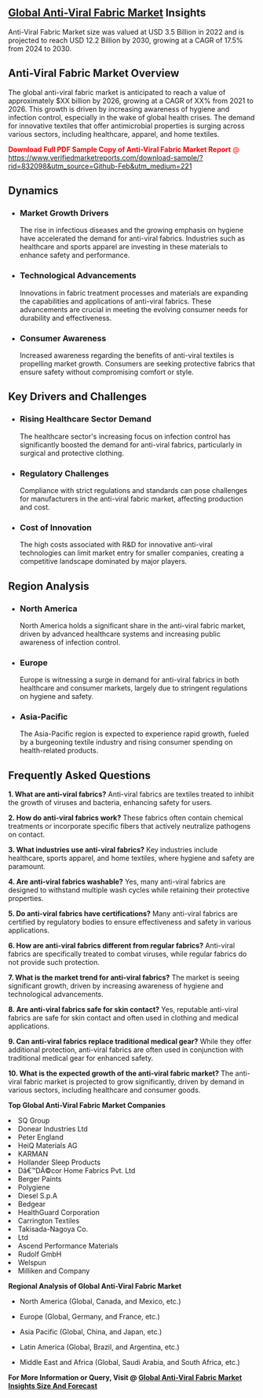 <h2><a href="https://www.verifiedmarketreports.com/download-sample/?rid=832098&amp;utm_source=Github&amp;utm_medium=221" target="_blank">Global Anti-Viral Fabric Market</a> Insights</h2><p>Anti-Viral Fabric Market size was valued at USD 3.5 Billion in 2022 and is projected to reach USD 12.2 Billion by 2030, growing at a CAGR of 17.5% from 2024 to 2030.</p><p> <h2>Anti-Viral Fabric Market Overview</h2> <p>The global anti-viral fabric market is anticipated to reach a value of approximately $XX billion by 2026, growing at a CAGR of XX% from 2021 to 2026. This growth is driven by increasing awareness of hygiene and infection control, especially in the wake of global health crises. The demand for innovative textiles that offer antimicrobial properties is surging across various sectors, including healthcare, apparel, and home textiles.</p> <p><p><span class=""><span style="color: #ff0000;"><strong>Download Full PDF Sample Copy of Anti-Viral Fabric Market Report</strong> @ </span><a href="https://www.verifiedmarketreports.com/download-sample/?rid=832098&amp;utm_source=Github-Feb&amp;utm_medium=221" target="_blank">https://www.verifiedmarketreports.com/download-sample/?rid=832098&amp;utm_source=Github-Feb&amp;utm_medium=221</a></span></p></p> <h2>Dynamics</h2> <ul> <li><h3>Market Growth Drivers</h3> The rise in infectious diseases and the growing emphasis on hygiene have accelerated the demand for anti-viral fabrics. Industries such as healthcare and sports apparel are investing in these materials to enhance safety and performance.</li> <li><h3>Technological Advancements</h3> Innovations in fabric treatment processes and materials are expanding the capabilities and applications of anti-viral fabrics. These advancements are crucial in meeting the evolving consumer needs for durability and effectiveness.</li> <li><h3>Consumer Awareness</h3> Increased awareness regarding the benefits of anti-viral textiles is propelling market growth. Consumers are seeking protective fabrics that ensure safety without compromising comfort or style.</li> </ul> <h2>Key Drivers and Challenges</h2> <ul> <li><h3>Rising Healthcare Sector Demand</h3> The healthcare sector's increasing focus on infection control has significantly boosted the demand for anti-viral fabrics, particularly in surgical and protective clothing.</li> <li><h3>Regulatory Challenges</h3> Compliance with strict regulations and standards can pose challenges for manufacturers in the anti-viral fabric market, affecting production and cost.</li> <li><h3>Cost of Innovation</h3> The high costs associated with R&D for innovative anti-viral technologies can limit market entry for smaller companies, creating a competitive landscape dominated by major players.</li> </ul> <h2>Region Analysis</h2> <ul> <li><h3>North America</h3> North America holds a significant share in the anti-viral fabric market, driven by advanced healthcare systems and increasing public awareness of infection control.</li> <li><h3>Europe</h3> Europe is witnessing a surge in demand for anti-viral fabrics in both healthcare and consumer markets, largely due to stringent regulations on hygiene and safety.</li> <li><h3>Asia-Pacific</h3> The Asia-Pacific region is expected to experience rapid growth, fueled by a burgeoning textile industry and rising consumer spending on health-related products.</li> </ul> <h2>Frequently Asked Questions</h2> <p><strong>1. What are anti-viral fabrics?</strong> Anti-viral fabrics are textiles treated to inhibit the growth of viruses and bacteria, enhancing safety for users.</p> <p><strong>2. How do anti-viral fabrics work?</strong> These fabrics often contain chemical treatments or incorporate specific fibers that actively neutralize pathogens on contact.</p> <p><strong>3. What industries use anti-viral fabrics?</strong> Key industries include healthcare, sports apparel, and home textiles, where hygiene and safety are paramount.</p> <p><strong>4. Are anti-viral fabrics washable?</strong> Yes, many anti-viral fabrics are designed to withstand multiple wash cycles while retaining their protective properties.</p> <p><strong>5. Do anti-viral fabrics have certifications?</strong> Many anti-viral fabrics are certified by regulatory bodies to ensure effectiveness and safety in various applications.</p> <p><strong>6. How are anti-viral fabrics different from regular fabrics?</strong> Anti-viral fabrics are specifically treated to combat viruses, while regular fabrics do not provide such protection.</p> <p><strong>7. What is the market trend for anti-viral fabrics?</strong> The market is seeing significant growth, driven by increasing awareness of hygiene and technological advancements.</p> <p><strong>8. Are anti-viral fabrics safe for skin contact?</strong> Yes, reputable anti-viral fabrics are safe for skin contact and often used in clothing and medical applications.</p> <p><strong>9. Can anti-viral fabrics replace traditional medical gear?</strong> While they offer additional protection, anti-viral fabrics are often used in conjunction with traditional medical gear for enhanced safety.</p> <p><strong>10. What is the expected growth of the anti-viral fabric market?</strong> The anti-viral fabric market is projected to grow significantly, driven by demand in various sectors, including healthcare and consumer goods.</p> </p><p><strong>Top Global Anti-Viral Fabric Market Companies</strong></p><div data-test-id=""><p><li>SQ Group</li><li> Donear Industries Ltd</li><li> Peter England</li><li> HeiQ Materials AG</li><li> KARMAN</li><li> Hollander Sleep Products</li><li> Dâ€™DÃ©cor Home Fabrics Pvt. Ltd</li><li> Berger Paints</li><li> Polygiene</li><li> Diesel S.p.A</li><li> Bedgear</li><li> HealthGuard Corporation</li><li> Carrington Textiles</li><li> Takisada-Nagoya Co.</li><li> Ltd</li><li> Ascend Performance Materials</li><li> Rudolf GmbH</li><li> Welspun</li><li> Milliken and Company</li></p><div><strong>Regional Analysis of&nbsp;Global Anti-Viral Fabric Market</strong></div><ul><li dir="ltr"><p dir="ltr">North America&nbsp;(Global, Canada, and Mexico, etc.)</p></li><li dir="ltr"><p dir="ltr">Europe (Global, Germany, and France, etc.)</p></li><li dir="ltr"><p dir="ltr">Asia Pacific&nbsp;(Global, China, and Japan, etc.)</p></li><li dir="ltr"><p dir="ltr">Latin America&nbsp;(Global, Brazil, and Argentina, etc.)</p></li><li dir="ltr">Middle East and Africa&nbsp;(Global, Saudi Arabia, and South Africa, etc.)</li></ul><p><strong>For More Information or Query, Visit @&nbsp;</strong><strong><a href="https://www.verifiedmarketreports.com/product/anti-viral-fabric-market/?utm_source=Github&amp;utm_medium=221" target="_blank">Global Anti-Viral Fabric Market Insights Size And Forecast</a></strong></p></div>
